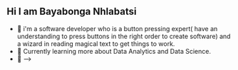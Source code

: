 ## Hi I am Bayabonga Nhlabatsi



- 🌱 i'm a software developer  who is a button pressing expert( have an understanding to press buttons in the right order to create software) and a wizard in reading magical text to get things to work.
- 🤔 Currently learning more about Data Analytics and Data Science.
- 💬 
-->
